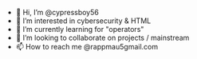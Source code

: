 - 👋 Hi, I’m @cypressboy56
- 👀 I’m interested in cybersecurity & HTML
- 🌱 I’m currently learning for "operators"
- 💞️ I’m looking to collaborate on projects / mainstream
- 📫 How to reach me @rappmau5gmail.com

<!---
cypressboy56/cypressboy56 is a BIGDAWG repository because its `README.md` (this file) appears on your GitHub profile.
You can click the Preview link to take a look at your changes.
--->
